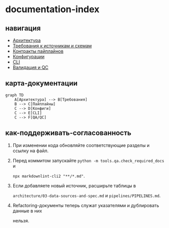 # documentation-index

## навигация

- [Архитектура](architecture/00-architecture-overview.md)
- [Требования к источникам и схемам](architecture/03-data-sources-and-spec.md)
- [Контракты пайплайнов](pipelines/PIPELINES.md)
- [Конфигурации](configs/CONFIGS.md)
- [CLI](cli/CLI.md)
- [Валидация и QC](qc/QA_QC.md)

## карта-документации

```mermaid
graph TD
    A[Архитектура] --> B[Требования]
    B --> C[Пайплайны]
    C --> D[Конфиги]
    C --> E[CLI]
    C --> F[QA/QC]
```

## как-поддерживать-согласованность

1. При изменении кода обновляйте соответствующие разделы и ссылку на файл.
2. Перед коммитом запускайте `python -m tools.qa.check_required_docs` и

   `npx markdownlint-cli2 "**/*.md"`.

3. Если добавляете новый источник, расширьте таблицы в

   `architecture/03-data-sources-and-spec.md` и `pipelines/PIPELINES.md`.

4. Refactoring-документы теперь служат указателями и дублировать данные в них

   нельзя.
